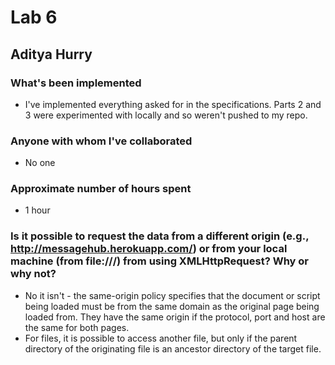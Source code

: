 # Lab 6
## Aditya Hurry

### What's been implemented
* I've implemented everything asked for in the specifications. Parts 2 and 3 were experimented with locally and so weren't pushed to my repo.

### Anyone with whom I've collaborated
* No one

### Approximate number of hours spent
* 1 hour

### Is it possible to request the data from a different origin (e.g., http://messagehub.herokuapp.com/) or from your local machine (from file:///) from using XMLHttpRequest? Why or why not?
* No it isn't - the same-origin policy specifies that the document or script being loaded must be from the same domain as the original page being loaded from. They have the same origin if the protocol, port and host are the same for both pages.
* For files, it is possible to access another file, but only if the parent directory of the originating file is an ancestor directory of the target file.